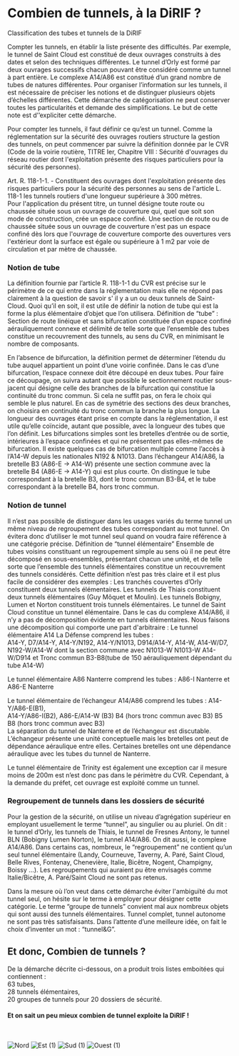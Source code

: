 # Combien de tunnels, à la DiRIF ?
Classification des tubes et tunnels de la DiRIF

Compter les tunnels, en établir la liste présente des difficultés. Par exemple, le tunnel de Saint Cloud est constitué de deux ouvrages construits à des dates et selon des techniques différentes. Le tunnel d’Orly est formé par deux ouvrages successifs chacun pouvant être considéré comme un tunnel à part entière. Le complexe A14/A86 est constitué d’un grand nombre de tubes de natures différentes. Pour organiser l’information sur les tunnels, il est nécessaire de préciser les notions et de distinguer plusieurs objets d’échelles différentes. Cette démarche de catégorisation ne peut conserver toutes les particularités et demande des simplifications. Le but de cette note est d’’expliciter cette démarche.

Pour compter les tunnels, il faut définir ce qu’est un tunnel.
Comme la réglementation sur la sécurité des ouvrages routiers structure la gestion des tunnels, on peut commencer par suivre la définition donnée par le CVR (Code de la voirie routière, TITRE Ier, Chapitre VIII : Sécurité d'ouvrages du réseau routier dont l'exploitation présente des risques particuliers pour la sécurité des personnes).

Art. R. 118-1-1. - Constituent des ouvrages dont l'exploitation présente des risques
particuliers pour la sécurité des personnes au sens de l'article L. 118-1 les tunnels routiers
d'une longueur supérieure à 300 mètres. <br>
Pour l'application du présent titre, un tunnel désigne toute route ou chaussée située sous
un ouvrage de couverture qui, quel que soit son mode de construction, crée un espace
confiné. Une section de route ou de chaussée située sous un ouvrage de couverture n'est
pas un espace confiné dès lors que l'ouvrage de couverture comporte des ouvertures vers
l'extérieur dont la surface est égale ou supérieure à 1 m2 par voie de circulation et par
mètre de chaussée.
### Notion de tube
La définition fournie par l’article  R. 118-1-1 du CVR est précise sur le périmètre de ce qui entre dans la réglementation mais elle ne répond pas clairement à la question de savoir s' il y a un ou deux tunnels de Saint-Cloud.
Quoi qu’il en soit, il est utile de définir la notion de tube qui est la forme la plus élémentaire d’objet que l’on utilisera.
Définition de “tube” :
Section de route linéique et sans bifurcation constituée d’un espace confiné aérauliquement connexe et délimité de telle sorte que l’ensemble des tubes constitue un recouvrement des tunnels, au sens du CVR, en minimisant le nombre de composants.

En l’absence de bifurcation, la définition permet de déterminer l’étendu du tube auquel appartient un point d’une voirie confinée. Dans le cas d’une bifurcation, l’espace connexe doit être découpé en deux tubes. Pour faire ce découpage, on suivra autant que possible le sectionnement routier sous-jacent qui désigne celle des branches de la bifurcation qui constitue la continuité du tronc commun. Si cela ne suffit pas, on fera le choix qui semble le plus naturel. En cas de symétrie des sections des deux branches, on choisira en continuité du tronc commun la branche la plus longue. La longueur des ouvrages étant prise en compte dans la réglementation, il est utile qu’elle coïncide, autant que possible, avec la longueur des tubes que l’on définit.
Les bifurcations simples sont les bretelles d’entrée ou de sortie, intérieures à l’espace confinées et qui ne présentent pas elles-mêmes de bifurcation. Il existe quelques cas de bifurcation multiple comme l’accès à l’A14-W depuis les nationales N192 & N1013.
Dans l’échangeur A14/A86, la bretelle B3 (A86-E -> A14-W) présente une section commune avec  la bretelle B4 (A86-E -> A14-Y)  qui est plus courte. On distingue le tube correspondant à la bretelle B3, dont le tronc commun B3-B4, et le tube correspondant à la bretelle B4, hors tronc commun.

### Notion de tunnel
Il n’est pas possible de distinguer dans les usages variés du terme tunnel un même  niveau de regroupement des tubes correspondant au mot tunnel. On évitera donc d’utiliser le mot tunnel seul quand on voudra faire référence à une catégorie précise.
Définition de “tunnel élémentaire”
Ensemble de tubes voisins constituant un regroupement simple au sens où il ne peut être décomposé en sous-ensembles, présentant chacun une unité, et de telle sorte que l’ensemble des tunnels élémentaires constitue un recouvrement des tunnels considérés.
Cette définition n’est pas très claire et il est plus facile de considérer des exemples : 
Les tranchés couvertes d’Orly constituent deux tunnels élémentaires.
Les tunnels de Thiais constituent deux tunnels élémentaires (Guy Môquet et Moulin).
Les tunnels Bobigny, Lumen et Norton constituent trois tunnels élémentaires.
Le tunnel de Saint Cloud constitue un tunnel élémentaire.
Dans le cas du complexe A14/A86, il n’y a pas de décomposition évidente en tunnels élémentaires. Nous faisons une décomposition qui comporte une part d'arbitraire :
Le tunnel élémentaire A14 La Défense comprend les tubes : <br>
A14-Y,
 D7/A14-Y, 
A14-Y/N192, 
A14-Y/N1013, 
D914/A14-Y, 
A14-W,
A14-W/D7,
 N192-W/A14-W dont la section commune avec N1013-W
 N1013-W
A14-W/D914 et
Tronc commun B3-B8(tube de 150 aérauliquement dépendant du tube A14-W)

Le tunnel élémentaire A86 Nanterre comprend les tubes : 
A86-I Nanterre et 
A86-E Nanterre 

Le tunnel élémentaire de l’échangeur A14/A86 comprend les tubes :
A14-Y/A86-E(B1),  
A14-Y/A86-I(B2),
A86-E/A14-W (B3)
B4 (hors tronc commun avec B3)
B5
B8 (hors tronc commun avec B3)  <br>
La séparation du tunnel de Nanterre et de l’échangeur est discutable. L’échangeur présente une unité conceptuelle mais les bretelles ont peut de dépendance aéraulique entre elles. Certaines bretelles ont une dépendance aéraulique avec les tubes du tunnel de Nanterre.

Le tunnel élémentaire de Trinity est également une exception car il mesure moins de 200m est n’est donc pas dans le périmètre du CVR. Cependant, à la demande du préfet, cet ouvrage est exploité comme un tunnel.
### Regroupement de tunnels dans les dossiers de sécurité
Pour la gestion de la sécurité, on utilise un niveau d’agrégation supérieur en employant usuellement le terme “tunnel”, au singulier ou au pluriel. On dit : le tunnel d’Orly, les tunnels de Thiais, le tunnel de Fresnes Antony, le tunnel BLN (Bobigny Lumen Norton), le tunnel A14/A86. On dit aussi, le complexe A14/A86. Dans certains cas, nombreux,  le “regroupement” ne contient qu’un seul tunnel élémentaire (Landy, Courneuve, Taverny, A. Paré, Saint Cloud, Belle Rives, Fontenay, Chenevière, Italie, Bicêtre, Nogent, Champigny, Boissy …).
Les regroupements qui auraient pu être envisagés comme Italie/Bicêtre,  A. Paré/Saint Cloud ne sont pas retenus.

 Dans la mesure où l’on veut dans cette démarche éviter l'ambiguïté du mot tunnel seul, on hésite sur le terme à employer pour désigner cette catégorie. Le terme “groupe de tunnels” convient mal aux nombreux objets qui sont aussi des tunnels élémentaires. Tunnel complet, tunnel autonome ne sont pas très satisfaisants. Dans l’attente d’une meilleure idée, on fait le choix d’inventer un mot : “tunnel&G”.

## Et donc,  Combien de tunnels ?
De la démarche décrite ci-dessous, on a produit trois listes emboitées qui contiennent :<br>
63 tubes, <br>
28 tunnels élémentaires, <br>
20 groupes de tunnels pour 20 dossiers de sécurité. <br>

#### Et on sait un peu mieux combien de tunnel exploite la DiRIF !
<br>


![Nord](https://user-images.githubusercontent.com/47625071/180638181-b44b7e89-2231-4717-9fb1-748448179e0f.png)
![Est (1)](https://user-images.githubusercontent.com/47625071/180638182-126dcd7c-e6f0-40c0-8741-4fbf7d34f30c.png)
![Sud (1)](https://user-images.githubusercontent.com/47625071/180638183-bf42dacd-b959-4e09-94c8-715f3125d57e.png)
![Ouest (1)](https://user-images.githubusercontent.com/47625071/180638185-bbd2d1de-c427-4ce4-967a-223e137bf4ff.png)





